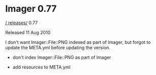 # Imager 0.77

[ / ](..) [releases/](./) 0.77

Released 11 Aug 2010

I don't want Imager::File::PNG indexed as part of Imager, but forgot to update the META.yml before updating the version.

- don't index Imager::File::PNG as part of Imager

- add resources to META.yml